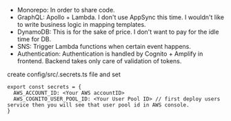 - Monorepo: In order to share code.
- GraphQL: Apollo + Lambda. I don't use AppSync this time. I wouldn't like to write business logic in mapping templates.
- DynamoDB: This is for the sake of price. I don't want to pay for the idle time for DB.
- SNS: Trigger Lambda functions when certain event happens.
- Authentication: Authentication is handled by Cognito + Amplify in frontend. Backend takes only care of validation of tokens.

create config/src/.secrets.ts file and set

```
export const secrets = {
  AWS_ACCOUNT_ID: <Your AWS accountID>
  AWS_COGNITO_USER_POOL_ID: <Your User Pool ID> // first deploy users service then you will see that user pool id in AWS console.
}
```
